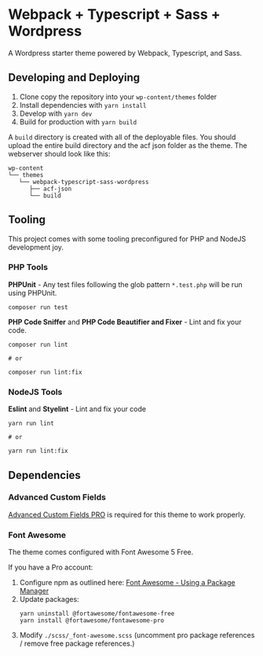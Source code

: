 # Webpack + Typescript + Sass + Wordpress

A Wordpress starter theme powered by Webpack, Typescript, and Sass.

## Developing and Deploying

1. Clone copy the repository into your `wp-content/themes` folder
2. Install dependencies with `yarn install`
3. Develop with `yarn dev`
4. Build for production with `yarn build`

A `build` directory is created with all of the deployable files. You should upload the entire build directory and the acf json folder as the theme. The webserver should look like this:

```
wp-content
└── themes
   └── webpack-typescript-sass-wordpress
      ├── acf-json
      └── build
```

## Tooling

This project comes with some tooling preconfigured for PHP and NodeJS development joy.

### PHP Tools

**PHPUnit** - Any test files following the glob pattern `*.test.php` will be run using PHPUnit. 


  ```
  composer run test
  ```
**PHP Code Sniffer** and **PHP Code Beautifier and Fixer** - Lint and fix your code. 

```
composer run lint

# or

composer run lint:fix
```

### NodeJS Tools

**Eslint** and **Styelint** - Lint and fix your code

```
yarn run lint

# or

yarn run lint:fix
```

## Dependencies

### Advanced Custom Fields

[Advanced Custom Fields PRO](https://www.advancedcustomfields.com/pro/) is required for this theme to work properly.

### Font Awesome

The theme comes configured with Font Awesome 5 Free.

If you have a Pro account:

1. Configure npm as outlined here: [Font Awesome - Using a Package Manager](https://fontawesome.com/v5.9.0/how-to-use/on-the-web/setup/using-package-managers)
2. Update packages:
   ```
   yarn uninstall @fortawesome/fontawesome-free
   yarn install @fortawesome/fontawesome-pro
   ```
3. Modify `./scss/_font-awesome.scss` (uncomment pro package references / remove free package references.)
